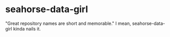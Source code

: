 # seahorse-data-girl
"Great repository names are short and memorable." I mean, seahorse-data-girl kinda nails it.
